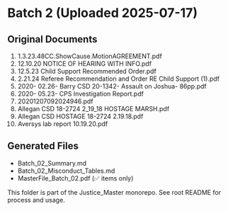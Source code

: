 # Batch 2 (Uploaded 2025-07-17)

## Original Documents

1. 1.3.23.48CC.ShowCause.MotionAGREEMENT.pdf
1. 12.10.20 NOTICE OF HEARING WITH INFO.pdf
1. 12.5.23 Child Support Recommended Order.pdf
1. 2.21.24 Referee Recommendation and Order RE Child Support (1).pdf
1. 2020- 02.26- Barry CSD 20-1342- Assault on Joshua- 86pp.pdf
1. 2020- 05.23- CPS Investigation Report.pdf
1. 20201207092024946.pdf
1. Allegan CSD 18-2724 2_19_18 HOSTAGE MARSH.pdf
1. Allegan CSD HOSTAGE 18-2724 2.19.18.pdf
1. Aversys lab report 10.19.20.pdf

## Generated Files

- Batch_02_Summary.md
- Batch_02_Misconduct_Tables.md
- MasterFile_Batch_02.pdf (✅ items only)

This folder is part of the Justice_Master monorepo. See root README for process and usage.

